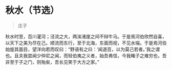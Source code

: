 # 秋水（节选）

> 庄子

秋水时至，百川灌河；泾流之大，两涘渚崖之间不辩牛马。于是焉河伯欣然自喜，以天下之美为尽在己。顺流而东行，至于北海，东面而视，不见水端。于是焉河伯始旋其面目，望洋向若而叹曰：“野语有之曰：‘闻道百，以为莫己若者。’我之谓也。且夫我尝闻少仲尼之闻，而轻伯夷之义者，始吾弗信，今我睹子之难穷也，吾非至于子之门，则殆矣，吾长见笑于大方之家。”